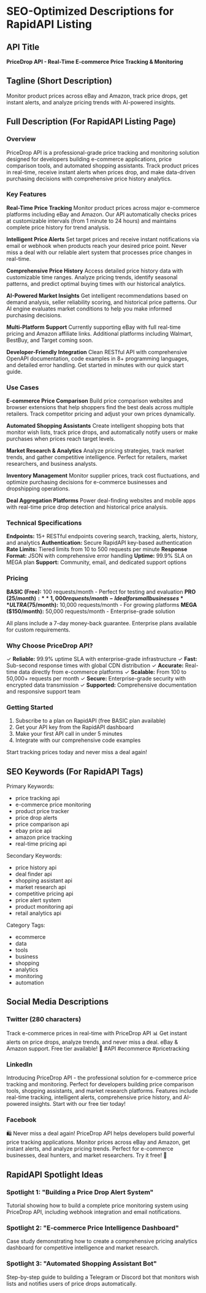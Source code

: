 # SEO-Optimized Descriptions for RapidAPI Listing

## API Title
**PriceDrop API - Real-Time E-commerce Price Tracking & Monitoring**

## Tagline (Short Description)
Monitor product prices across eBay and Amazon, track price drops, get instant alerts, and analyze pricing trends with AI-powered insights.

## Full Description (For RapidAPI Listing Page)

### Overview
PriceDrop API is a professional-grade price tracking and monitoring solution designed for developers building e-commerce applications, price comparison tools, and automated shopping assistants. Track product prices in real-time, receive instant alerts when prices drop, and make data-driven purchasing decisions with comprehensive price history analytics.

### Key Features

**Real-Time Price Tracking**
Monitor product prices across major e-commerce platforms including eBay and Amazon. Our API automatically checks prices at customizable intervals (from 1 minute to 24 hours) and maintains complete price history for trend analysis.

**Intelligent Price Alerts**
Set target prices and receive instant notifications via email or webhook when products reach your desired price point. Never miss a deal with our reliable alert system that processes price changes in real-time.

**Comprehensive Price History**
Access detailed price history data with customizable time ranges. Analyze pricing trends, identify seasonal patterns, and predict optimal buying times with our historical analytics.

**AI-Powered Market Insights**
Get intelligent recommendations based on demand analysis, seller reliability scoring, and historical price patterns. Our AI engine evaluates market conditions to help you make informed purchasing decisions.

**Multi-Platform Support**
Currently supporting eBay with full real-time pricing and Amazon affiliate links. Additional platforms including Walmart, BestBuy, and Target coming soon.

**Developer-Friendly Integration**
Clean RESTful API with comprehensive OpenAPI documentation, code examples in 8+ programming languages, and detailed error handling. Get started in minutes with our quick start guide.

### Use Cases

**E-commerce Price Comparison**
Build price comparison websites and browser extensions that help shoppers find the best deals across multiple retailers. Track competitor pricing and adjust your own prices dynamically.

**Automated Shopping Assistants**
Create intelligent shopping bots that monitor wish lists, track price drops, and automatically notify users or make purchases when prices reach target levels.

**Market Research & Analytics**
Analyze pricing strategies, track market trends, and gather competitive intelligence. Perfect for retailers, market researchers, and business analysts.

**Inventory Management**
Monitor supplier prices, track cost fluctuations, and optimize purchasing decisions for e-commerce businesses and dropshipping operations.

**Deal Aggregation Platforms**
Power deal-finding websites and mobile apps with real-time price drop detection and historical price analysis.

### Technical Specifications

**Endpoints:** 15+ RESTful endpoints covering search, tracking, alerts, history, and analytics
**Authentication:** Secure RapidAPI key-based authentication
**Rate Limits:** Tiered limits from 10 to 500 requests per minute
**Response Format:** JSON with comprehensive error handling
**Uptime:** 99.9% SLA on MEGA plan
**Support:** Community, email, and dedicated support options

### Pricing

**BASIC (Free):** 100 requests/month - Perfect for testing and evaluation
**PRO ($25/month):** 1,000 requests/month - Ideal for small businesses
**ULTRA ($75/month):** 10,000 requests/month - For growing platforms
**MEGA ($150/month):** 50,000 requests/month - Enterprise-grade solution

All plans include a 7-day money-back guarantee. Enterprise plans available for custom requirements.

### Why Choose PriceDrop API?

✓ **Reliable:** 99.9% uptime SLA with enterprise-grade infrastructure
✓ **Fast:** Sub-second response times with global CDN distribution
✓ **Accurate:** Real-time data directly from e-commerce platforms
✓ **Scalable:** From 100 to 50,000+ requests per month
✓ **Secure:** Enterprise-grade security with encrypted data transmission
✓ **Supported:** Comprehensive documentation and responsive support team

### Getting Started

1. Subscribe to a plan on RapidAPI (free BASIC plan available)
2. Get your API key from the RapidAPI dashboard
3. Make your first API call in under 5 minutes
4. Integrate with our comprehensive code examples

Start tracking prices today and never miss a deal again!

## SEO Keywords (For RapidAPI Tags)

Primary Keywords:
- price tracking api
- e-commerce price monitoring
- product price tracker
- price drop alerts
- price comparison api
- ebay price api
- amazon price tracking
- real-time pricing api

Secondary Keywords:
- price history api
- deal finder api
- shopping assistant api
- market research api
- competitive pricing api
- price alert system
- product monitoring api
- retail analytics api

Category Tags:
- ecommerce
- data
- tools
- business
- shopping
- analytics
- monitoring
- automation

## Social Media Descriptions

### Twitter (280 characters)
Track e-commerce prices in real-time with PriceDrop API 📊 Get instant alerts on price drops, analyze trends, and never miss a deal. eBay & Amazon support. Free tier available! 🚀 #API #ecommerce #pricetracking

### LinkedIn
Introducing PriceDrop API - the professional solution for e-commerce price tracking and monitoring. Perfect for developers building price comparison tools, shopping assistants, and market research platforms. Features include real-time tracking, intelligent alerts, comprehensive price history, and AI-powered insights. Start with our free tier today!

### Facebook
🛍️ Never miss a deal again! PriceDrop API helps developers build powerful price tracking applications. Monitor prices across eBay and Amazon, get instant alerts, and analyze pricing trends. Perfect for e-commerce businesses, deal hunters, and market researchers. Try it free! 🚀

## RapidAPI Spotlight Ideas

### Spotlight 1: "Building a Price Drop Alert System"
Tutorial showing how to build a complete price monitoring system using PriceDrop API, including webhook integration and email notifications.

### Spotlight 2: "E-commerce Price Intelligence Dashboard"
Case study demonstrating how to create a comprehensive pricing analytics dashboard for competitive intelligence and market research.

### Spotlight 3: "Automated Shopping Assistant Bot"
Step-by-step guide to building a Telegram or Discord bot that monitors wish lists and notifies users of price drops automatically.

